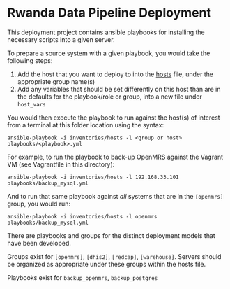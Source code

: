 Rwanda Data Pipeline Deployment
=====================================

This deployment project contains ansible playbooks for installing the necessary scripts into a given server.

To prepare a source system with a given playbook, you would take the following steps:

1. Add the host that you want to deploy to into the [hosts](./inventories/hosts) file, under the appropriate group name(s)
2. Add any variables that should be set differently on this host than are in the defaults for the playbook/role or group, into a new file under `host_vars`

You would then execute the playbook to run against the host(s) of interest from a terminal at this folder location using the syntax:
```shell
ansible-playbook -i inventories/hosts -l <group or host> playbooks/<playbook>.yml
```

For example, to run the playbook to back-up OpenMRS against the Vagrant VM (see Vagrantfile in this directory):
```shell
ansible-playbook -i inventories/hosts -l 192.168.33.101 playbooks/backup_mysql.yml
```

And to run that same playbook against _all_ systems that are in the `[openmrs]` group, you would run:
```shell
ansible-playbook -i inventories/hosts -l openmrs playbooks/backup_mysql.yml
```

There are playbooks and groups for the distinct deployment models that have been developed.

Groups exist for `[openmrs]`, `[dhis2]`, `[redcap]`, `[warehouse]`.  Servers should be organized as appropriate under these groups within the hosts file.

Playbooks exist for `backup_openmrs`, `backup_postgres`
